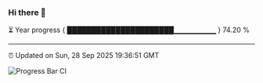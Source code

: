 ### Hi there 👋

⏳ Year progress { ██████████████████████▁▁▁▁▁▁▁▁ } 74.20 %

---

⏰ Updated on Sun, 28 Sep 2025 19:36:51 GMT

![Progress Bar CI](https://github.com/IshwaranRudhara/GIT-ACTION/workflows/Progress%20Bar%20CI/badge.svg)
